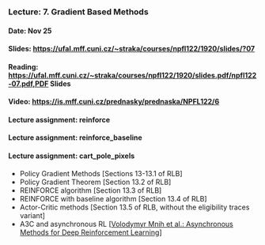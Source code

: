 ### Lecture: 7. Gradient Based Methods
#### Date: Nov 25
#### Slides: https://ufal.mff.cuni.cz/~straka/courses/npfl122/1920/slides/?07
#### Reading: https://ufal.mff.cuni.cz/~straka/courses/npfl122/1920/slides.pdf/npfl122-07.pdf,PDF Slides
#### Video: https://is.mff.cuni.cz/prednasky/prednaska/NPFL122/6
#### Lecture assignment: reinforce
#### Lecture assignment: reinforce_baseline
#### Lecture assignment: cart_pole_pixels

- Policy Gradient Methods [Sections 13-13.1 of RLB]
- Policy Gradient Theorem [Section 13.2 of RLB]
- REINFORCE algorithm [Section 13.3 of RLB]
- REINFORCE with baseline algorithm [Section 13.4 of RLB]
- Actor-Critic methods [Section 13.5 of RLB, without the eligibility traces variant]
- A3C and asynchronous RL [[Volodymyr Mnih et al.: Asynchronous Methods for Deep Reinforcement Learning](https://arxiv.org/abs/1602.01783)]
